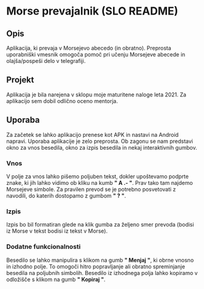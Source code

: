 # Morse prevajalnik (SLO README)

## Opis
Aplikacija, ki prevaja v Morsejevo abecedo (in obratno). Preprosta uporabniški vmesnik omogoča pomoč pri učenju Morsejeve abecede in olajša/pospeši delo v telegrafiji.

## Projekt
Aplikacija je bila narejena v sklopu moje maturitene naloge leta 2021. Za aplikacijo sem dobil odlično oceno mentorja.

## Uporaba
Za začetek se lahko aplikacijo prenese kot APK in nastavi na Android napravi.
Uporaba aplikacije je zelo preprosta. Ob zagonu se nam predstavi okno za vnos besedila, okno za izpis besedila in nekaj interaktivnih gumbov.

### Vnos
V polje za vnos lahko pišemo poljuben tekst, dokler upoštevamo podprte znake, ki jih lahko vidimo ob kliku na kumb **" A .- "**. Prav tako tam najdemo Morsejeve simbole.
Za pravilen prevod se je potrebno posvetovati z navodili, do katerih dostopamo z gumbom **" ? "**.

### Izpis
Izpis bo bil formatiran glede na klik gumba za željeno smer prevoda (bodisi iz Morse v tekst bodisi iz tekst v Morse).

### Dodatne funkcionalnosti
Besedilo se lahko manipulira s klikom na gumb **" Menjaj "**, ki obrne vnosno in izhodno polje. To omogoči hitro popravljanje ali obratno spreminjanje besedila na poljubnih simbolih.
Besedilo iz izhodnega polja lahko kopiramo v odložišče s klikom na gumb **" Kopiraj "**.

